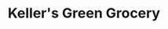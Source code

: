 ---
title: "Keller's Green Grocery"
url: /sioux-falls/kellers-green-grocery/
shop: Gemüse & Obst
---